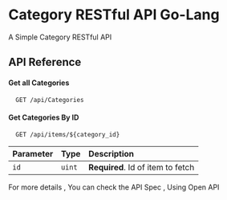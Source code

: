 
# Category RESTful API Go-Lang

A Simple Category RESTful API 


## API Reference

#### Get all Categories

```http
  GET /api/Categories
```

#### Get Categories By ID

```http
  GET /api/items/${category_id}
```

| Parameter | Type     | Description                       |
| :-------- | :------- | :-------------------------------- |
| `id`      | `uint` | **Required**. Id of item to fetch |


For more details , You can check the API Spec , Using Open API

